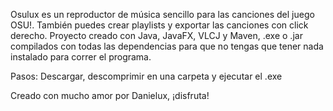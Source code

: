Osulux es un reproductor de música sencillo para las canciones del juego OSU!. También puedes crear playlists y exportar las canciones con click derecho. Proyecto creado con Java, JavaFX, VLCJ y Maven, .exe o .jar compilados con todas las dependencias para que no tengas que tener nada instalado para correr el programa.


Pasos: Descargar, descomprimir en una carpeta y ejecutar el .exe


Creado con mucho amor por Danielux, ¡disfruta!
